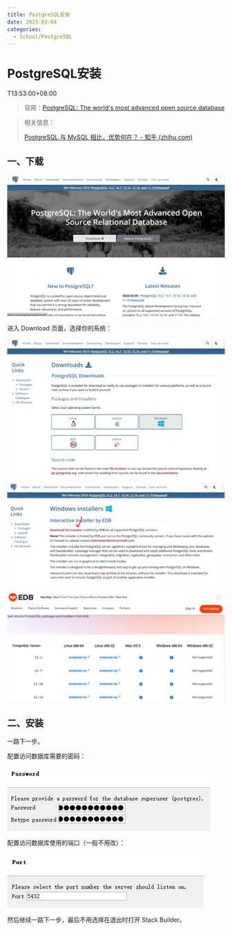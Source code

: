 ```yaml
---
title: PostgreSQL安装
date: 2023-03-04
categories:
  - School/PostgreSQL
---
```


# PostgreSQL安装

T13:53:00+08:00


> 官网：[PostgreSQL: The world's most advanced open source database](https://www.postgresql.org/)

> 相关信息：
>
> [PostgreSQL 与 MySQL 相比，优势何在？ - 知乎 (zhihu.com)](https://www.zhihu.com/question/20010554)

## 一、下载

![image-20230304124236042](./PostgreSQL安装.assets/image-20230304124236042-1677904957657-76.png)

进入 Download 页面，选择你的系统：

![image-20230304124310575](./PostgreSQL安装.assets/image-20230304124310575.png)

![image-20230304124403375](./PostgreSQL安装.assets/image-20230304124403375-1677905044628-78.png)

![image-20230304124451709](./PostgreSQL安装.assets/image-20230304124451709.png)

## 二、安装

一路下一步。

配置访问数据库需要的密码：

![image-20230304124824302](./PostgreSQL安装.assets/image-20230304124824302.png)

配置访问数据库使用的端口（一般不用改）：

![image-20230304124834259](./PostgreSQL安装.assets/image-20230304124834259.png)

然后继续一路下一步，最后不用选择在退出时打开 Stack Builder。



